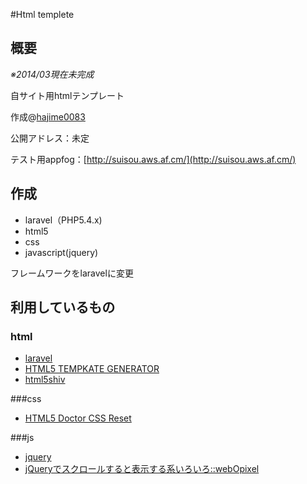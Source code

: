 ﻿#Html templete

## 概要
*※2014/03現在未完成*

自サイト用htmlテンプレート

作成@[hajime0083](https://twitter.com/hajime0083)

公開アドレス：未定

テスト用appfog：[http://suisou.aws.af.cm/](http://suisou.aws.af.cm/)

## 作成
* laravel（PHP5.4.x)
* html5
* css
* javascript(jquery)

フレームワークをlaravelに変更

## 利用しているもの

### html

* [laravel](http://laravel.com/)
* [HTML5 TEMPKATE GENERATOR](http://mizzz.jp/tg/)
* [html5shiv](https://github.com/aFarkas/html5shiv)

###css

* [HTML5 Doctor CSS Reset](http://www.cssreset.com/scripts/html5-doctor-css-reset-stylesheet/) 

###js

* [jquery](http://jquery.com/)
* [jQueryでスクロールすると表示する系いろいろ::webOpixel](http://www.webopixel.net/javascript/538.html)
